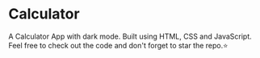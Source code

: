 # Calculator
A Calculator App with dark mode. Built using HTML, CSS and JavaScript. Feel free to check out the code and don't forget to star the repo.⭐

